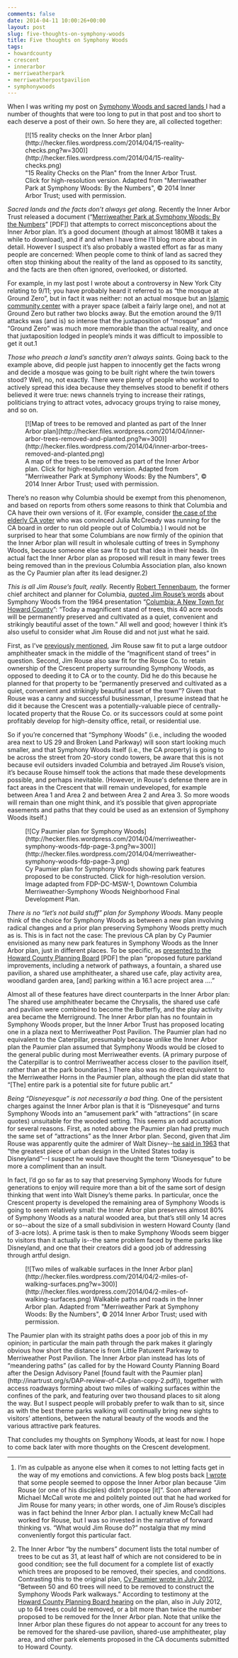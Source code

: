 ```yaml
---
comments: false
date: 2014-04-11 10:00:26+00:00
layout: post
slug: five-thoughts-on-symphony-woods
title: Five thoughts on Symphony Woods
tags:
- howardcounty
- crescent
- innerarbor
- merriweatherpark
- merriweatherpostpavilion
- symphonywoods
---
```


When I was writing my post on [Symphony Woods and sacred lands ](/2014/04/09/symphony-woods-and-sacred-lands/)I had a number of thoughts that were too long to put in that post and too short to each deserve a post of their own. So here they are, all collected together:
<figure markdown="1">
[![15 reality checks on the Inner Arbor plan](http://hecker.files.wordpress.com/2014/04/15-reality-checks.png?w=300)](http://hecker.files.wordpress.com/2014/04/15-reality-checks.png)
<figcaption>"15 Reality Checks on the Plan" from the Inner Arbor Trust. Click for high-resolution version. Adapted from "Merriweather Park at Symphony Woods: By the Numbers", © 2014 Inner Arbor Trust; used with permission.</figcaption>
</figure>


_Sacred lands and the facts don’t always get along._ Recently the Inner Arbor Trust released a document (“[Merriweather Park at Symphony Woods: By the Numbers](https://www.dropbox.com/s/1od1rwed2tp52bt/MPSW%20by%20Numbers%20140406.pdf)” [PDF]) that attempts to correct misconceptions about the Inner Arbor plan. It’s a good document (though at almost 180MB it takes a while to download), and if and when I have time I’ll blog more about it in detail. However I suspect it’s also probably a wasted effort as far as many people are concerned: When people come to think of land as sacred they often stop thinking about the reality of the land as opposed to its sanctity, and the facts are then often ignored, overlooked, or distorted.

For example, in my last post I wrote about a controversy in New York City relating to 9/11; you have probably heard it referred to as “the mosque at Ground Zero”, but in fact it was neither: not an actual mosque but an [Islamic community center](http://en.wikipedia.org/wiki/Park51) with a prayer space (albeit a fairly large one), and not at Ground Zero but rather two blocks away. But the emotion around the 9/11 attacks was (and is) so intense that the juxtaposition of “mosque” and “Ground Zero” was much more memorable than the actual reality, and once that juxtaposition lodged in people’s minds it was difficult to impossible to get it out.1

_Those who preach a land’s sanctity aren’t always saints._ Going back to the example above, did people just happen to innocently get the facts wrong and decide a mosque was going to be built right where the twin towers stood? Well, no, not exactly. There were plenty of people who worked to actively spread this idea because they themselves stood to benefit if others believed it were true: news channels trying to increase their ratings, politicians trying to attract votes, advocacy groups trying to raise money, and so on.
<figure markdown="1">
[![Map of trees to be removed and planted as part of the Inner Arbor plan](http://hecker.files.wordpress.com/2014/04/inner-arbor-trees-removed-and-planted.png?w=300)](http://hecker.files.wordpress.com/2014/04/inner-arbor-trees-removed-and-planted.png)
<figcaption>A map of the trees to be removed as part of the Inner Arbor plan. Click for high-resolution version. Adapted from "Merriweather Park at Symphony Woods: By the Numbers", © 2014 Inner Arbor Trust; used with permission.</figcaption>
</figure>


There’s no reason why Columbia should be exempt from this phenomenon, and based on reports from others some reasons to think that Columbia and CA have their own versions of it. (For example, consider [the case of the elderly CA voter](http://villagegreentownsquared.blogspot.com/2014/04/ghosts-of-elections-past.html) who was convinced Julia McCready was running for the CA board in order to run old people out of Columbia.) I would not be surprised to hear that some Columbians are now firmly of the opinion that the Inner Arbor plan will result in wholesale cutting of trees in Symphony Woods, because someone else saw fit to put that idea in their heads. (In actual fact the Inner Arbor plan as proposed will result in many fewer trees being removed than in the previous Columbia Association plan, also known as the Cy Paumier plan after its lead designer.2)

_This is all Jim Rouse’s fault, really._ Recently [Robert Tennenbaum](http://columbiablogproject.blogspot.com/2009/02/columbias-architect-robert-tennenbaum_27.html), the former chief architect and planner for Columbia, [quoted Jim Rouse’s words](http://articles.baltimoresun.com/2014-03-21/news/bs-ed-rouse-park-20140321_1_symphony-woods-park-inner-arbor-design-panel) about Symphony Woods from the 1964 presentation “[Columbia: A New Town for Howard County](http://issuu.com/columbiaarchives/docs/columbia_a_new_town)”: “Today a magnificent stand of trees, this 40 acre woods will be permanently preserved and cultivated as a quiet, convenient and strikingly beautiful asset of the town.” All well and good; however I think it’s also useful to consider what Jim Rouse did and not just what he said.

First, as I’ve [previously mentioned](/2014/04/09/symphony-woods-and-sacred-lands/), Jim Rouse saw fit to put a large outdoor amphitheater smack in the middle of the “magnificent stand of trees” in question. Second, Jim Rouse also saw fit for the Rouse Co. to retain ownership of the Crescent property surrounding Symphony Woods, as opposed to deeding it to CA or to the county. Did he do this because he planned for that property to be “permanently preserved and cultivated as a quiet, convenient and strikingly beautiful asset of the town”? Given that Rouse was a canny and successful businessman, I presume instead that he did it because the Crescent was a potentially-valuable piece of centrally-located property that the Rouse Co. or its successors could at some point profitably develop for high-density office, retail, or residential use.

So if you’re concerned that “Symphony Woods” (i.e., including the wooded area next to US 29 and Broken Land Parkway) will soon start looking much smaller, and that Symphony Woods itself (i.e., the CA property) is going to be across the street from 20-story condo towers, be aware that this is not because evil outsiders invaded Columbia and betrayed Jim Rouse’s vision, it’s because Rouse himself took the actions that made these developments possible, and perhaps inevitable. (However, in Rouse's defense there are in fact areas in the Crescent that will remain undeveloped, for example between Area 1 and Area 2 and between Area 2 and Area 3. So more woods will remain than one might think, and it’s possible that given appropriate easements and paths that they could be used as an extension of Symphony Woods itself.)
<figure markdown="1">
[![Cy Paumier plan for Symphony Woods](http://hecker.files.wordpress.com/2014/04/merriweather-symphony-woods-fdp-page-3.png?w=300)](http://hecker.files.wordpress.com/2014/04/merriweather-symphony-woods-fdp-page-3.png)
<figcaption>Cy Paumier plan for Symphony Woods showing park features proposed to be constructed. Click for high-resolution version. Image adapted from FDP-DC-MSW-1, Downtown Columbia Merriweather-Symphony Woods Neighborhood Final Development Plan.</figcaption>
</figure>


_There is no “let’s not build stuff” plan for Symphony Woods._ Many people think of the choice for Symphony Woods as between a new plan involving radical changes and a prior plan preserving Symphony Woods pretty much as is. This is in fact not the case: The previous CA plan by Cy Paumier envisioned as many new park features in Symphony Woods as the Inner Arbor plan, just in different places. To be specific, as [presented to the Howard County Planning Board](http://www.columbiaassociation.org/home/showdocument?id=5188) [PDF] the plan “proposed future parkland improvements, including a network of pathways, a fountain, a shared use pavilion, a shared use amphitheater, a shared use cafe, play activity area, woodland garden area, [and] parking within a 16.1 acre project area ….”

Almost all of these features have direct counterparts in the Inner Arbor plan: The shared use amphitheater became the Chrysalis, the shared use café and pavilion were combined to become the Butterfly, and the play activity area became the Merriground. The Inner Arbor plan has no fountain in Symphony Woods proper, but the Inner Arbor Trust has proposed locating one in a plaza next to Merriweather Post Pavilion. The Paumier plan had no equivalent to the Caterpillar, presumably because unlike the Inner Arbor plan the Paumier plan assumed that Symphony Woods would be closed to the general public during most Merriweather events. (A primary purpose of the Caterpillar is to control Merriweather access closer to the pavilion itself, rather than at the park boundaries.) There also was no direct equivalent to the Merriweather Horns in the Paumier plan, although the plan did state that “[The] entire park is a potential site for future public art.”

_Being “Disneyesque” is not necessarily a bad thing._ One of the persistent charges against the Inner Arbor plan is that it is “Disneyesque” and turns Symphony Woods into an “amusement park” with “attractions” (in scare quotes) unsuitable for the wooded setting. This seems an odd accusation for several reasons. First, as noted above the Paumier plan had pretty much the same set of “attractions” as the Inner Arbor plan. Second, given that Jim Rouse was apparently quite the admirer of Walt Disney--[he said in 1963](http://samlanddisney.blogspot.com/2010/03/moment-with-walt-disney.html) that “the greatest piece of urban design in the United States today is Disneyland”--I suspect he would have thought the term “Disneyesque” to be more a compliment than an insult.

In fact, I’d go so far as to say that preserving Symphony Woods for future generations to enjoy will require more than a bit of the same sort of design thinking that went into Walt Disney’s theme parks. In particular, once the Crescent property is developed the remaining area of Symphony Woods is going to seem relatively small: the Inner Arbor plan preserves almost 80% of Symphony Woods as a natural wooded area, but that’s still only 14 acres or so--about the size of a small subdivision in western Howard County (land of 3-acre lots). A prime task is then to make Symphony Woods seem bigger to visitors than it actually is--the same problem faced by theme parks like Disneyland, and one that their creators did a good job of addressing through artful design.
<figure markdown="1">
[![Two miles of walkable surfaces in the Inner Arbor plan](http://hecker.files.wordpress.com/2014/04/2-miles-of-walking-surfaces.png?w=300)](http://hecker.files.wordpress.com/2014/04/2-miles-of-walking-surfaces.png) Walkable paths and roads in the Inner Arbor plan. Adapted from "Merriweather Park at Symphony Woods: By the Numbers", © 2014 Inner Arbor Trust; used with permission.  

</figure>
The Paumier plan with its straight paths does a poor job of  this in my opinion; in particular the main path through the park makes it glaringly obvious how short the distance is from Little Patuxent Parkway to Merriweather Post Pavilion. The Inner Arbor plan instead has lots of “meandering paths” (as called for by the Howard County Planning Board after the Design Advisory Panel [found fault with the Paumier plan](http://inartrust.org/s/DAP-review-of-CA-plan-copy-2.pdf)), together with access roadways forming about two miles of walking surfaces within the confines of the park, and featuring over two thousand places to sit along the way. But I suspect people will probably prefer to walk than to sit, since as with the best theme parks walking will continually bring new sights to visitors’ attentions, between the natural beauty of the woods and the various attractive park features.

That concludes my thoughts on Symphony Woods, at least for now. I hope to come back later with more thoughts on the Crescent development.



* * *



1. I’m as culpable as anyone else when it comes to not letting facts get in the way of my emotions and convictions. A few blog posts back [I wrote](/2014/03/09/two-visions-for-symphony-woods/) that some people seemed to oppose the Inner Arbor plan because “Jim Rouse (or one of his disciples) didn’t propose [it]”. Soon afterward Michael McCall wrote me and politely pointed out that he had worked for Jim Rouse for many years; in other words, one of Jim Rouse’s disciples was in fact behind the Inner Arbor plan. I actually knew McCall had worked for Rouse, but I was so invested in the narrative of forward thinking vs. “What would Jim Rouse do?” nostalgia that my mind conveniently forgot this particular fact.

2. The Inner Arbor “by the numbers” document lists the total number of trees to be cut as 31, at least half of which are not considered to be in good condition; see the full document for a complete list of exactly which trees are proposed to be removed, their species, and conditions. Contrasting this to the original plan, [Cy Paumier wrote in July 2012](http://www.baltimoresun.com/explore/howard/opinion-talk/letter-editor/ph-ho-cf-letters-paumier-0802-2-20120731,0,1925820.story), “Between 50 and 60 trees will need to be removed to construct the Symphony Woods Park walkways.” According to testimony at the [Howard County Planning Board hearing](http://www.columbiaassociation.org/home/showdocument?id=5188) on the plan, also in July 2012, up to 64 trees could be removed, or a bit more than twice the number proposed to be removed for the Inner Arbor plan. Note that unlike the Inner Arbor plan these figures do not appear to account for any trees to be removed for the shared-use pavilion, shared-use amphitheater, play area, and other park elements proposed in the CA documents submitted to Howard County.



